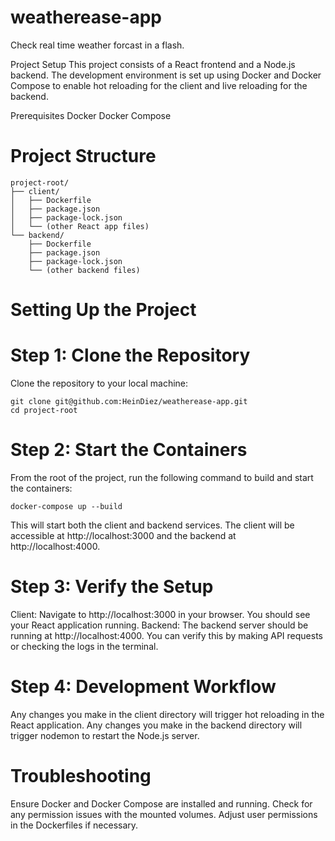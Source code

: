 # weatherease-app
Check real time weather forcast in a flash.


Project Setup
This project consists of a React frontend and a Node.js backend. The development environment is set up using Docker and Docker Compose to enable hot reloading for the client and live reloading for the backend.

Prerequisites
Docker
Docker Compose


# Project Structure
```
project-root/
├── client/
│   ├── Dockerfile
│   ├── package.json
│   ├── package-lock.json
│   └── (other React app files)
└── backend/
    ├── Dockerfile
    ├── package.json
    ├── package-lock.json
    └── (other backend files)

```
    
# Setting Up the Project

# Step 1: Clone the Repository
Clone the repository to your local machine:

```
git clone git@github.com:HeinDiez/weatherease-app.git
cd project-root
```

# Step 2: Start the Containers

From the root of the project, run the following command to build and start the containers:

```
docker-compose up --build
```
This will start both the client and backend services. The client will be accessible at http://localhost:3000 and the backend at http://localhost:4000.

# Step 3: Verify the Setup

Client: Navigate to http://localhost:3000 in your browser. You should see your React application running.
Backend: The backend server should be running at http://localhost:4000. You can verify this by making API requests or checking the logs in the terminal.

# Step 4: Development Workflow

Any changes you make in the client directory will trigger hot reloading in the React application.
Any changes you make in the backend directory will trigger nodemon to restart the Node.js server.

# Troubleshooting
Ensure Docker and Docker Compose are installed and running.
Check for any permission issues with the mounted volumes. Adjust user permissions in the Dockerfiles if necessary.

